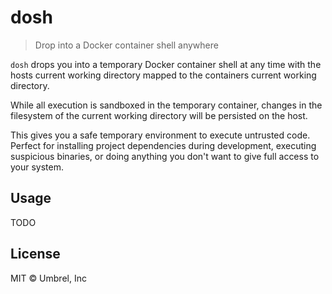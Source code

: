 # dosh

> Drop into a Docker container shell anywhere

`dosh` drops you into a temporary Docker container shell at any time with the hosts current working directory mapped to the containers current working directory.

While all execution is sandboxed in the temporary container, changes in the filesystem of the current working directory will be persisted on the host.

This gives you a safe temporary environment to execute untrusted code. Perfect for installing project dependencies during development, executing suspicious binaries, or doing anything you don't want to give full access to your system.

## Usage

TODO

## License

MIT © Umbrel, Inc
